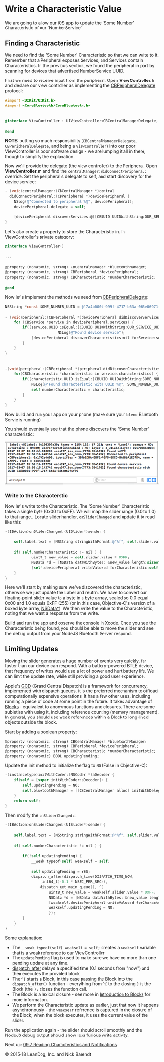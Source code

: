 # Write a Characteristic Value

We are going to allow our iOS app to update the 'Some Number' Characteristic of our 'NumberService'.

## Finding a Characteristic

We need to find the 'Some Number' Characteristic so that we can write to it. Remember that a Peripheral exposes Services, and Services contain Characteristics. In the previous section, we found the peripheral in part by scanning for devices that advertised NumberService UUID.

First we need to receive input from the peripheral. Open **ViewController.h** and declare our view controller as implementing the [CBPeripheralDelegate](https://developer.apple.com/reference/corebluetooth/cbperipheraldelegate) protocol:

```Objective-C
#import <UIKit/UIKit.h>
#import <CoreBluetooth/CoreBluetooth.h>


@interface ViewController : UIViewController<CBCentralManagerDelegate, CBPeripheralDelegate>

@end
```

**NOTE:** putting so much responsibility (`CBCentralManagerDelegate`, `CBPeripheralDelegate`, and being a `ViewController`) into our poor ViewController is poor software design - we are lumping it all in there, though to simplify the explanation.

Now we'll provide the delegate (the view controller) to the Peripheral. Open **ViewController.m** and find the `centralManager:didConnectPeripheral:` override. Set the peripheral's delegate to self, and start discovery for the device service:

```Objective-C
- (void)centralManager:(CBCentralManager *)central
  didConnectPeripheral:(CBPeripheral *)devicePeripheral {
    NSLog(@"Connected to peripheral %@", devicePeripheral);
    devicePeripheral.delegate = self;

    [devicePeripheral discoverServices:@[[CBUUID UUIDWithString:OUR_SERVICE_UUID]]];
}
```

Let's also create a property to store the Characteristic in. In ViewController's private category:

```Objective-C
@interface ViewController()

...

@property (nonatomic, strong) CBCentralManager *bluetoothManager;
@property (nonatomic, strong) CBPeripheral *devicePeripheral;
@property (nonatomic, strong) CBCharacteristic *numberCharacteristic;

@end
```

Now let's implement the methods we need from [CBPeripheralDelegate](https://developer.apple.com/library/ios/documentation/CoreBluetooth/Reference/CBPeripheralDelegate_Protocol://developer.apple.com/library/ios/documentation/CoreBluetooth/Reference/CBPeripheralDelegate_Protocol/):

```Objective-C
NSString *const SOME_NUMBER_UUID = @"7a4b0001-999f-4717-b63a-066e06971f59";

- (void)peripheral:(CBPeripheral *)devicePeripheral didDiscoverServices:(NSError *)error {
    for (CBService *service in devicePeripheral.services) {
        if([service.UUID isEqual:[CBUUID UUIDWithString:OUR_SERVICE_UUID]]) {
                        NSLog(@"Found device service");
            [devicePeripheral discoverCharacteristics:nil forService:service];
        }
    }
}


-(void)peripheral:(CBPeripheral *)peripheral didDiscoverCharacteristicsForService:(CBService *)service error:(NSError *)error {
    for(CBCharacteristic *characteristic in service.characteristics) {
        if([characteristic.UUID isEqual:[CBUUID UUIDWithString:SOME_NUMBER_UUID]]) {
            NSLog(@"Found characteristic with UUID %@", SOME_NUMBER_UUID);
            self.numberCharacteristic = characteristic;
        }
    }
}
```

Now build and run your app on your phone (make sure your `bleno` Bluetooth Servie is running). 

You should eventually see that the phone discovers the 'Some Number' characteristic:

![](Images/found_characteristic.png)

### Write to the Characterstic

Now let's write to the Characteristic. The 'Some Number' Characteristic takes a single byte (0x00 to 0xFF).  We will map the slider range (0.0 to 1.0) to that range.. Locate slider handler, `onSliderChanged` and update it to read like this:

```Objective-C
-(IBAction)onSliderChanged:(UISlider*)sender {
    
    self.label.text = [NSString stringWithFormat:@"%f", self.slider.value];

    if( self.numberCharacteristic != nil ) {
            uint8_t new_value = self.slider.value * 0XFF;
            NSData *d = [NSData dataWithBytes: &new_value length:sizeof(new_value)];
            [self.devicePeripheral writeValue:d forCharacteristic:self.numberCharacteristic type:CBCharacteristicWriteWithResponse];
    }
}
```

Here we'll start by making sure we've discovered the characteristic, otherwise we just update the Label and reutrn. We have to convert our floating-point slider value to a byte in a byte arrray, scaled so 0.0 equal 0x00 and 1.0 equals 0xFF (255) (or in this case, Objective-C's version of a boxed byte array, [NSData\*](https://developer.apple.com/library/mac/documentation/Cocoa/Reference/Foundation/Classes/NSData_Class/)). We then write the value to the Characteristic, noting that we want a response from the write.

Build and run the app and observe the console in Xcode. Once you see the Characteristic being found, you should be able to move the slider and see the debug output from your NodeJS Bluetooth Server respond.

## Limiting Updates

Moving the slider generates a huge number of events very quickly, far faster than our device can respond.  With a battery-powered BTLE device, that frequency of writes would use a lot of power and hurt battery life.  We can limit the update rate, while still providing a good user experience.

Apple's [GCD](https://developer.apple.com/reference/dispatch) (Grand Central Dispatch) is a framework for concurrency, implemented with dispatch queues.  It is the preferred mechanism to offload computationally expensive operations.  It has a few other uses, including running a piece of code at some point in the future.  It takes advantage of [Blocks](https://developer.apple.com/library/content/documentation/Cocoa/Conceptual/ProgrammingWithObjectiveC/WorkingwithBlocks/WorkingwithBlocks.html) - equivalent to anonymous functions and closures.  There are some subleties with using it, including reference counting (memory management).  In general, you should use weak references within a Block to long-lived objects outside the block.

Start by adding a boolean property:

```Ojbective-C
@property (nonatomic, strong) CBCentralManager *bluetoothManager;
@property (nonatomic, strong) CBPeripheral *devicePeripheral;
@property (nonatomic, strong) CBCharacteristic *numberCharacteristic;
@property (nonatomic) BOOL updatingPending;
```

Update the init method to initialize the flag to `NO` (False in Objective-C):

```Objective-C
-(instancetype)initWithCoder:(NSCoder *)aDecoder {
    if(self = [super initWithCoder:aDecoder]) {
        self.updatingPending = NO;
        self.bluetoothManager = [[CBCentralManager alloc] initWithDelegate:self queue:nil];
    }
    return self;
}
```

Then modify the `onSliderChanged:`:

```Objective-C
-(IBAction)onSliderChanged:(UISlider*)sender {
    
    self.label.text = [NSString stringWithFormat:@"%f", self.slider.value];

    if( self.numberCharacteristic != nil ) {

        if(!self.updatingPending) {
            __weak typeof(self) weakself = self;

            self.updatingPending = YES;
            dispatch_after(dispatch_time(DISPATCH_TIME_NOW,
                (int64_t)(0.1 * NSEC_PER_SEC)),
                dispatch_get_main_queue(), ^{
                    uint8_t new_value = weakself.slider.value * 0XFF;
                    NSData *d = [NSData dataWithBytes: &new_value length:sizeof(new_value)];
                    [weakself.devicePeripheral writeValue:d forCharacteristic:weakself.numberCharacteristic type:CBCharacteristicWriteWithResponse];
                    weakself.updatingPending = NO;
                    });
        }
    }
}
```
Some explanation:

* The `__weak typeof(self) weakself = self;` creates a `weakself` variable that is a weak reference to our ViewController
* The `updatePending` flag is used to make sure we have no more than one pending update at any time.
* [dispatch_after](https://developer.apple.com/reference/dispatch/1452876-dispatch_after) delays a specified time (0.1 seconds from "now") and then executes the provided block
* The `^{` starts a Block, in this case passing the Block into the `dispatch_after()` function - everything from `^{` to the closing `}` is the Block (the `);` closes the function call.
* The Block is a lexical closure - see more in [Introduction to Blocks](https://developer.apple.com/library/content/documentation/Cocoa/Conceptual/Blocks/Articles/00_Introduction.html#//apple_ref/doc/uid/TP40007502) for more information.
* We perform the Characteristic update as earlier, just that now it happens asynchronously - the `weakself` reference is captured in the closure of the Block; when the block executes, it uses the current value of the slider.

Run the application again - the slider should scroll smoothly and the NodeJS debug output should show less furious write activity. 

Next up: [09.7 Reading Characteristics and Notifications](../09.7_Reading_Characteristics_and_Notificiations/README.md)

&copy; 2015-18 LeanDog, Inc. and Nick Barendt
